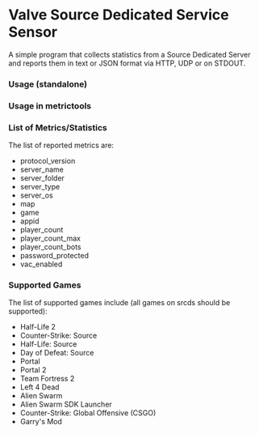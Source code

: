 Valve Source Dedicated Service Sensor
=====================================

A simple program that collects statistics from a Source Dedicated Server and 
reports them in text or JSON format via HTTP, UDP or on STDOUT.

### Usage (standalone)


### Usage in metrictools


### List of Metrics/Statistics

The list of reported metrics are:

- protocol_version
- server_name
- server_folder
- server_type
- server_os
- map
- game
- appid
- player_count
- player_count_max
- player_count_bots
- password_protected
- vac_enabled

### Supported Games

The list of supported games include (all games on srcds should be supported):

- Half-Life 2
- Counter-Strike: Source
- Half-Life: Source
- Day of Defeat: Source
- Portal
- Portal 2
- Team Fortress 2
- Left 4 Dead
- Alien Swarm
- Alien Swarm SDK Launcher
- Counter-Strike: Global Offensive (CSGO)
- Garry's Mod

